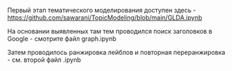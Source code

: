 Первый этап тематического моделирования доступен здесь - https://github.com/sawarani/TopicModeling/blob/main/GLDA.ipynb

На основании выявленных там тем проводился поиск заголовков в Google - смотрите файл graph.ipynb

Затем проводилось ранжировка лейблов и повторная переранжировка - см. второй файл .ipynb
